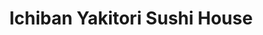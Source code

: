 ---
layout: place
title: "Ichiban Yakitori Sushi House"
permalink: /massachusetts/boston/ichiban-yakitori-sushi-house.html
stateAbbr: MA
stateName: Massachusetts
cityName: Boston
seo:
  name: "Ichiban Yakitori Sushi House"
  type: Restaurant
  links: null
description: "Looking for sushi in Boston, Massachusetts? Check out Ichiban Yakitori Sushi House for a delightful Japanese dining experience. Enjoy a variety of sushi and ..."
place_id: ChIJoeSvGRp644kRvftBz8KnUzQ
photos:
  - name: >-
      places/ChIJoeSvGRp644kRvftBz8KnUzQ/photos/AeeoHcKagLceedCJUFH8fI8MfkilLGqPfSrYCnp6U-XTSh7JQ0o6wBwY2vuS985l1eXhu13vY1DraVQNbszqo0ag-JtKHw4yP7J0ynQsekuWvkjyqRkoc0cw7_E3jIaFdmwYtBqOPAeuwDa_NkcCqqaVP_cc0lslG_6CiRzxVtNHUrCN1jDmhIQaWffmncbn1TMNThzAOJXMVcCH40XWVAoPxtcqg1PhqflqdTbvSedOQah2oUqaziJQWreyVLQxiN9SQUc3LPEULxxM0xJqAwKdhs-ca1AR0uc2KTo0I78XGH2Ksg
    widthPx: 2048
    heightPx: 1366
    authorAttributions:
      - displayName: Ichiban Yakitori Sushi House
        uri: https://maps.google.com/maps/contrib/117108263363078031529
        photoUri: >-
          https://lh3.googleusercontent.com/a-/ALV-UjV1jpRRr6_7CJ5ue3I0DBbRZBJ_LlOWRtne_lEj7iV2HPUcoEg=s100-p-k-no-mo
    flagContentUri: >-
      https://www.google.com/local/imagery/report/?cb_client=maps_api_places.places_api&image_key=!1e10!2sAF1QipMMgtsPbUX52xqp-_VItLPu6ASP2zloVjlCjiNv&hl=en-US
    googleMapsUri: >-
      https://www.google.com/maps/place//data=!3m4!1e2!3m2!1sAF1QipMMgtsPbUX52xqp-_VItLPu6ASP2zloVjlCjiNv!2e10!4m2!3m1!1s0x89e37a1a19afe4a1:0x3453a7c2cf41fbbd
  - name: >-
      places/ChIJoeSvGRp644kRvftBz8KnUzQ/photos/AeeoHcKJhbQgkxYnJtK3tUFSayqz5ZQKTf6sH663NW8fA-FzRWMO1S5D5rN2cxzg87OGyTl7NsANEwuiRIf4lASj9xwOu8u8P3z_zKcpjK2GpAHgiM8UWfo0Wf1ox8AthLlZc0ljRlY7iG3BoWMQZv91MWyQZezfFZ6D3a4kuRkQSz2oV5aHjxpwp_H2hC5kq-ibrrrFGkEpSZWO_fV7sQcNGR1nOj5FYLtuCcHCvvvDJoygQjGWT9PTDfzlh3HbmGXbuypCfXKZc04rM8WkYc4FBmULU3T98mlJO-vjGbrWfQh1BCQ1I4o8oHIp9qzLljBWYN1jxLVwU9Em-6NwJUIHYQawQX5LTq0--qzyFTYZqfWpDKThpmFs6uxRcFI2mzG_9F_Nov0Iv8fQtL2np4AcRbiz1-o8_P4E7CZ_NhjOO4oygN74
    widthPx: 1600
    heightPx: 1600
    authorAttributions:
      - displayName: Piqui Nay
        uri: https://maps.google.com/maps/contrib/106710807787824271545
        photoUri: >-
          https://lh3.googleusercontent.com/a-/ALV-UjXfj_T2PhwVsvXNlnJLbXhOfcf0RpzVoCq24GIpZm4XOHqc-RZdCA=s100-p-k-no-mo
    flagContentUri: >-
      https://www.google.com/local/imagery/report/?cb_client=maps_api_places.places_api&image_key=!1e10!2sCIHM0ogKEICAgID_maiRrwE&hl=en-US
    googleMapsUri: >-
      https://www.google.com/maps/place//data=!3m4!1e2!3m2!1sCIHM0ogKEICAgID_maiRrwE!2e10!4m2!3m1!1s0x89e37a1a19afe4a1:0x3453a7c2cf41fbbd
  - name: >-
      places/ChIJoeSvGRp644kRvftBz8KnUzQ/photos/AeeoHcKckJDTmSz5Bc_dEEZjp5pJfjjABV0tB0kA349T7UtCZHXoJKcLI3AF-BNwpyFatJNcF95whPOTA5domGBWOkUnFea5LScHatY088hvjNoX-jeEFNnMY6JcO-cpnSEBW_niSW6Q2q1oJF1eCTGsWzly3Kz1Tr-_BoP99rl52bkCp1gWmxOl31q08J46CXANpBsS_H-Nf9dUnCMwIh9E9hU9K6nznJ_m3YhFM7N4Esiuig_8lnAMOIaVcu8onh80zPUJPodzI3_hTF6urpb6rDP5QyFzEoA0BH43fOxskd-qSgDZ-iYK1HaCZMtTgA9NLQF1TLAaXG1eGPdfzCLUac2doxqUqRcmscCRmpqvIzVHhcmoEDyQU58Vbmtrr4ORwcAK0dILinCyDun67AkdWvdh2Bx7YK9cZunqTrVMBW30AkWK
    widthPx: 4032
    heightPx: 3024
    authorAttributions:
      - displayName: Mike Gao (InceptedNoggin)
        uri: https://maps.google.com/maps/contrib/115708999401830418801
        photoUri: >-
          https://lh3.googleusercontent.com/a-/ALV-UjU-v_WEy6SHJXT16E7OxJYkzCGcFJ0TOF4cWCGQQBkpTtWTa0vf=s100-p-k-no-mo
    flagContentUri: >-
      https://www.google.com/local/imagery/report/?cb_client=maps_api_places.places_api&image_key=!1e10!2sCIHM0ogKEICAgMDI0_D29wE&hl=en-US
    googleMapsUri: >-
      https://www.google.com/maps/place//data=!3m4!1e2!3m2!1sCIHM0ogKEICAgMDI0_D29wE!2e10!4m2!3m1!1s0x89e37a1a19afe4a1:0x3453a7c2cf41fbbd
  - name: >-
      places/ChIJoeSvGRp644kRvftBz8KnUzQ/photos/AeeoHcIS4Keu8agtnek1HSlh4pJ-lGnGMAZu1BygYSYLcvkerxqZFXdS33jyad_wL-rL5xiHDZTomFOHWSapS8LoPhP7c66JLdU2yJfqwFYIT3fNlsNTsV5e9bggoRyzWygYLTrBpEW4GtMM6HuPPrN1sO-x_5XFaKoiWiEMa0A330Dpc6epmMgU25IKV0-NFNKX32dmdeE6PtPczaPEUHU3YByYzl3LcXjk4DN0aSs0HVkERJcsdDGRmSspLpjBSRfnEehdnnXSpeo9hdH8OYJl7oxtiZ-nO2_vwJGfiHn40yFaj4XuDIrmKf4nrrhF4x1Icb0fH20hl_-uh3p4mmIQkghj5_QMbAYxlIeU9PIRbXYMiwVCzWxMdMOcZaKwMKgC8OwEwanFil-TwhG7c7o-k2iwUP46fr6moLaDx3V4Q6Q
    widthPx: 1762
    heightPx: 815
    authorAttributions:
      - displayName: Shreya Kaul
        uri: https://maps.google.com/maps/contrib/108948616727760184278
        photoUri: >-
          https://lh3.googleusercontent.com/a/ACg8ocIUzu1hR-dpPbX7Xfs0LTWNsYgcWobO89-w90YgLl4UG2efyQ=s100-p-k-no-mo
    flagContentUri: >-
      https://www.google.com/local/imagery/report/?cb_client=maps_api_places.places_api&image_key=!1e10!2sCIHM0ogKEICAgIDTi_WVSQ&hl=en-US
    googleMapsUri: >-
      https://www.google.com/maps/place//data=!3m4!1e2!3m2!1sCIHM0ogKEICAgIDTi_WVSQ!2e10!4m2!3m1!1s0x89e37a1a19afe4a1:0x3453a7c2cf41fbbd
  - name: >-
      places/ChIJoeSvGRp644kRvftBz8KnUzQ/photos/AeeoHcIrX986y14ZbvPJilApdGH4tj137Lq7SSbiQ7714ZRhp_L5Tie7gXqzmwdKTEBsZW0ePrXRwCHdQ8GQ_kbZWRiM1oeMUor5RrF8aQttZHnJEb_ZsAVSXqi7h61lHRNjwlRY5L0MVfRN3v9GmOWojjahMfaV3JbhlY2N3_fvSsGN-XFKaL7SCPzyIjrmci3abaeaR12Bx94D7qnoaA7PVabO9rDdQ-F8lLcei4Wb2uMCArPJK-e2-iV13Dx5bJeCj1_3c4UAkGmiTk6JLN7Z1tRk_cEjzRxQ9ORoSdKfQ1VGxtMagiKJeIXEAcdnD3pxd8cIf9JdRe33Ii6n2gQi-Jg2wWJiM6j_YCz_oMhujYSzis6NetUs1tPHOjFnihuhvnp7KEA5bVW_CbADMh9p7yw949lxuj1Vf5kMrm_q5OLySA
    widthPx: 3600
    heightPx: 4800
    authorAttributions:
      - displayName: Cami Tussie
        uri: https://maps.google.com/maps/contrib/116645047209386951117
        photoUri: >-
          https://lh3.googleusercontent.com/a/ACg8ocIOGXPJfQ3ia2lsTCArpyjIYB7s_X1eo7O7RmI1zBrRLDMXSg=s100-p-k-no-mo
    flagContentUri: >-
      https://www.google.com/local/imagery/report/?cb_client=maps_api_places.places_api&image_key=!1e10!2sCIHM0ogKEICAgMDI6tPHYQ&hl=en-US
    googleMapsUri: >-
      https://www.google.com/maps/place//data=!3m4!1e2!3m2!1sCIHM0ogKEICAgMDI6tPHYQ!2e10!4m2!3m1!1s0x89e37a1a19afe4a1:0x3453a7c2cf41fbbd
  - name: >-
      places/ChIJoeSvGRp644kRvftBz8KnUzQ/photos/AeeoHcI3_iK9kd1YAp6RmxAzAjEnUQJqG8C2HWRPzBOCNac4irs6gCOSXskw4d2X06X6qrfXSaMyNzwYWI1g7PUi-LAUkQF4F8uHGdXkOdHAloKz_GBf92w9aH9GXb-bCi0HsTZqv3oSSfTK2poXKF4ShnJzEyLR0oBJp1clL3r3hzgUk8RJh_6qJzXGNfMKrkFLhjM7vz9dLWsw9fo6b5yYq2kft6164TF4wZ1fpRIodiVo6JYy1imS7UQsny1JYRKbBW_XZzqNGqNLB2p2CEVuEkWnmL72Uqij2jrFh50Y0WWsfaYNMbGtco0VYM_bpli0M1iLIX5xOPk9o9VGVlx79fo6H60PGLjO6swuaLLtN629KSCLbGZiyN46La5UxunfHELoPmo477KoRoHX6hyzOzWBkQoQZneXA9bN5_kPb5Utgeo
    widthPx: 3472
    heightPx: 4624
    authorAttributions:
      - displayName: Kerrie D'Ercole
        uri: https://maps.google.com/maps/contrib/116483610097477626362
        photoUri: >-
          https://lh3.googleusercontent.com/a-/ALV-UjWPyHYeN6IxvGKdv_1UGu04dIJDdj3e6HaAP5xU3XjdcE0X_DU8oA=s100-p-k-no-mo
    flagContentUri: >-
      https://www.google.com/local/imagery/report/?cb_client=maps_api_places.places_api&image_key=!1e10!2sCIHM0ogKEICAgMDQspqz0QE&hl=en-US
    googleMapsUri: >-
      https://www.google.com/maps/place//data=!3m4!1e2!3m2!1sCIHM0ogKEICAgMDQspqz0QE!2e10!4m2!3m1!1s0x89e37a1a19afe4a1:0x3453a7c2cf41fbbd
  - name: >-
      places/ChIJoeSvGRp644kRvftBz8KnUzQ/photos/AeeoHcIzjfrK1soSIQn0SUVG5bBTMZdx_mJA1nWqdKwBuwMh07RTiBusPneHejx7OztnJ67ZonpXzZK4exUNl3SiC9_T5HGqGtVzdtO3NfghjtVkJuN9sk6mJQB5xai9ao9buPlrimymoSh6QYRmiSzgG--a6Ybq9VSVjM5nm_DA0dpr_yFWowBsIz7W8JD3dB-UPMF2lIHpk1omyEIknU-13FhTDvmxeG72vWegwizVKzI8p2IJFGIieUKvzUfzJYjqINf2cJDO7O90DsPbRd7rWDPVZSWhjJLMRAihqpRvoi8EvXMERkSbvTFCxdhkN1JYIgRS3r4CNTIYVRdQrqc9bCfEAfxpzXJfAtjT1QNV3O_kX3jW7Djvf9XGmb2hYGNOBJr-x-wr3dZ1eDNoBQ0mCaX1vvMljW5M3NwW1lejC6o
    widthPx: 4032
    heightPx: 3024
    authorAttributions:
      - displayName: David L.S
        uri: https://maps.google.com/maps/contrib/112914097069922052514
        photoUri: >-
          https://lh3.googleusercontent.com/a-/ALV-UjUDf6AakASbH7El4cRVG5LG8XV4h_oCCwILSvF63zeRFv3TF5LDxA=s100-p-k-no-mo
    flagContentUri: >-
      https://www.google.com/local/imagery/report/?cb_client=maps_api_places.places_api&image_key=!1e10!2sCIHM0ogKEICAgIC9z_vDbA&hl=en-US
    googleMapsUri: >-
      https://www.google.com/maps/place//data=!3m4!1e2!3m2!1sCIHM0ogKEICAgIC9z_vDbA!2e10!4m2!3m1!1s0x89e37a1a19afe4a1:0x3453a7c2cf41fbbd
  - name: >-
      places/ChIJoeSvGRp644kRvftBz8KnUzQ/photos/AeeoHcLJ2TXdSB8cwTmfQTbieLx_aXGgYmgsXUgQT7GtgJU_pdukWWnGmMZZeIB6-BvNEyLsG_hM8woTgXg_VVTq1SlvE4RGb2O9MAH3LRh7LJZumWqR6rCHUgBTpUz_aehYvAIev2kr20YJlzy1qNyMOn3CkL7QoJ2jZpekKwyE6xhob6xOFIvMgIkc_idnjUW0Kjdp5r9UMiNif52SlfeJqN4HbvLJUhA3bJtFl4SrrGNDgObwoyhf6Bm_t8zz3Hjh4yJwOgP1jtwLKUKMWhvB9lc9JZhywSuzn_KGrOlpkm7x6W0iQj37Jlf65i6gIUcSm9CO9zgR4dslw33GKwRTqcRv2Sp1XbH_LgxiS-sy69p2m13Nesx3dO472LP8dPBkg-g53VGQU4oamNyyrouJ0poOhSGY9BE11JAJ6aw1FFxBdJMk
    widthPx: 3000
    heightPx: 4000
    authorAttributions:
      - displayName: Alexander Shyshla
        uri: https://maps.google.com/maps/contrib/107387949310156571235
        photoUri: >-
          https://lh3.googleusercontent.com/a-/ALV-UjXiv4kcwPbhjnXZCWrY2eUgWlljoUcQ2YCp3RCVPmBZA7BH4j_p=s100-p-k-no-mo
    flagContentUri: >-
      https://www.google.com/local/imagery/report/?cb_client=maps_api_places.places_api&image_key=!1e10!2sCIHM0ogKEICAgIDV57P6vAE&hl=en-US
    googleMapsUri: >-
      https://www.google.com/maps/place//data=!3m4!1e2!3m2!1sCIHM0ogKEICAgIDV57P6vAE!2e10!4m2!3m1!1s0x89e37a1a19afe4a1:0x3453a7c2cf41fbbd
  - name: >-
      places/ChIJoeSvGRp644kRvftBz8KnUzQ/photos/AeeoHcK-TF7WnHC1gItAARZmN7rH8uVo5wT2_WkpftAsp4fN7RZ7-eU40EqjN7U2qqG-pjyOifvudMywrHwMovw_IUWulC6DTHEQoIyvfEmuAtmGgw_Ay-LovFB3CODeIMTKULMA2MRi-_yXYxlzgdaGbrwMJV4CH5EAH19N-U_Tukm3mQ7iRUKUjim5ip2t527hU7sOwPnz5pPBOlDYmS9wYuc_PQE-vbpV5BedbL2FVj1GQXEe-cBgAbHMNnD7QJMwqWyIFXa4E-vdB6YvFPAEiJFwcCk7vpqf-hYMIAqqSea22YXnaM7fLK1NK7_cajCVEFVUMOkjQBGFAspc5JJBe45KY3AhvOEikfduxvMDItDhcNqWm93OX7daXqUotkM8Y7RFISYnPpHmgeYWMGLqnSInUXMA-Dffnl40Ba5fhB7E8pNE
    widthPx: 4032
    heightPx: 3024
    authorAttributions:
      - displayName: Anne Chao
        uri: https://maps.google.com/maps/contrib/102833225820624644353
        photoUri: >-
          https://lh3.googleusercontent.com/a-/ALV-UjUqHhnVsIJXXPssWPnC9YvSJi3tgz4LPR8e8f5DnST2d0X-K054fw=s100-p-k-no-mo
    flagContentUri: >-
      https://www.google.com/local/imagery/report/?cb_client=maps_api_places.places_api&image_key=!1e10!2sCIHM0ogKEICAgIC224Kv1AE&hl=en-US
    googleMapsUri: >-
      https://www.google.com/maps/place//data=!3m4!1e2!3m2!1sCIHM0ogKEICAgIC224Kv1AE!2e10!4m2!3m1!1s0x89e37a1a19afe4a1:0x3453a7c2cf41fbbd
  - name: >-
      places/ChIJoeSvGRp644kRvftBz8KnUzQ/photos/AeeoHcKiYUXJmawuELLE7G0w8nueYZDTuhT-NWikfxyy4asBc53lJw7JZ6wsQRBw6xkeUxtwkI1yud3jDKr5ITFhJxeyvNDhyvEboHogeZ8w9scrJtYInt7FVcmUQvfHDVucWaUINDLQdveH7shYCxyZpjXXWyqhqLBuDeFE9-NHmhNE9kOEaJj7-fb5mAv3BtbHKsloesUNNMheKxYglUTCztLcPojKktpv1fzH4wsi2zXY5uoH6HwUhsvL1wuZZ_nOnE_I-DVVXwbS5FqgJGvHgV2YIbrdXY8KPFDVWtFISOnKER-zbMSvcsi7sblMxGyiqoiFL8fbSaiLO_klphnQwwJU46jtD8dGNx5IKmIg55iXaU2yfRv5N3YEi8WqETQx7djNn8sB0BpiYVXIFhD_PtqelS4LO5gTBlMx-eHPG7U
    widthPx: 3024
    heightPx: 4032
    authorAttributions:
      - displayName: Eve G
        uri: https://maps.google.com/maps/contrib/113047508910751632867
        photoUri: >-
          https://lh3.googleusercontent.com/a/ACg8ocIMOD2v6l8ef_Dn3b7RaptXsCIq2VsWD7ya_ARMu1Tzp1AvSQ=s100-p-k-no-mo
    flagContentUri: >-
      https://www.google.com/local/imagery/report/?cb_client=maps_api_places.places_api&image_key=!1e10!2sCIHM0ogKEICAgIDhlpnEVQ&hl=en-US
    googleMapsUri: >-
      https://www.google.com/maps/place//data=!3m4!1e2!3m2!1sCIHM0ogKEICAgIDhlpnEVQ!2e10!4m2!3m1!1s0x89e37a1a19afe4a1:0x3453a7c2cf41fbbd
address: 14 Westland Ave, Boston, MA 02115, USA
street: 14 Westland Ave
city: Boston
state: MA
zip: '02115'
country: USA
neighborhood: Fenway–Kenmore
latitude: '42.343297'
longitude: '-71.086727'
accessibility_options:
  wheelchairAccessibleEntrance: true
  wheelchairAccessibleRestroom: true
  wheelchairAccessibleSeating: true
business_status: OPERATIONAL
name: Ichiban Yakitori Sushi House
google_maps_links:
  directionsUri: >-
    https://www.google.com/maps/dir//''/data=!4m7!4m6!1m1!4e2!1m2!1m1!1s0x89e37a1a19afe4a1:0x3453a7c2cf41fbbd!3e0
  placeUri: https://maps.google.com/?cid=3770541768181939133
  writeAReviewUri: >-
    https://www.google.com/maps/place//data=!4m3!3m2!1s0x89e37a1a19afe4a1:0x3453a7c2cf41fbbd!12e1
  reviewsUri: >-
    https://www.google.com/maps/place//data=!4m4!3m3!1s0x89e37a1a19afe4a1:0x3453a7c2cf41fbbd!9m1!1b1
  photosUri: >-
    https://www.google.com/maps/place//data=!4m3!3m2!1s0x89e37a1a19afe4a1:0x3453a7c2cf41fbbd!10e5
primary_type: Japanese Restaurant
opening_hours:
  regular: null
  current: null
secondary_opening_hours:
  regular:
    weekdayDescriptions: null
    type: null
  current:
    weekdayDescriptions: null
    type: null
phone: null
price_level: null
price_range: null
rating: null
rating_count: 0
website: null
reviews: null
parking_options: null
payment_options: null
allow_dogs: null
curbside_pickup: null
delivery: null
dine_in: null
good_for_children: null
good_for_groups: null
good_for_sports: null
live_music: null
menu_for_children: null
outdoor_seating: null
reservable: null
restroom: null
serves_beer: null
serves_breakfast: null
serves_brunch: null
serves_cocktails: null
serves_coffee: null
serves_dinner: null
serves_dessert: null
serves_lunch: null
serves_vegetarian_food: null
serves_wine: null
takeout: null
summary: null

---
